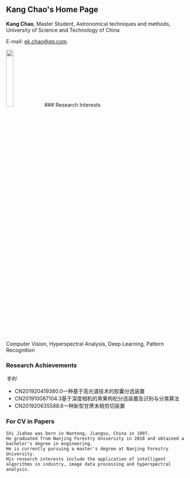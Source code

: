 ## Kang Chao's Home Page

**Kang Chao**, Master Student, Astronomical techniques and methods, University of Science and Technology of China

E-mail: ek.chao@qq.com.

<img src="QQ图片20200721182028.jpg" width="20%">
### Research Interests

Computer Vision,  Hyperspectral Analysis, Deep Learning, Pattern Recognition

### Research Achievements
_专利_

- CN201920419380.0一种基于高光谱技术的胶囊分选装置
- CN201910087104.3基于深度相机的黑果枸杞分选装置及识别与分类算法
- CN201920635588.6一种新型甘蔗末梢剪切装置



### For CV in Papers
```text
Shi Jiahao was born in Nantong, Jiangsu, China in 1997. 
He graduated from Nanjing Forestry University in 2018 and obtained a bachelor's degree in engineering. 
He is currently pursuing a master's degree at Nanjing Forestry University. 
His research interests include the application of intelligent algorithms in industry, image data processing and hyperspectral analysis.
```
